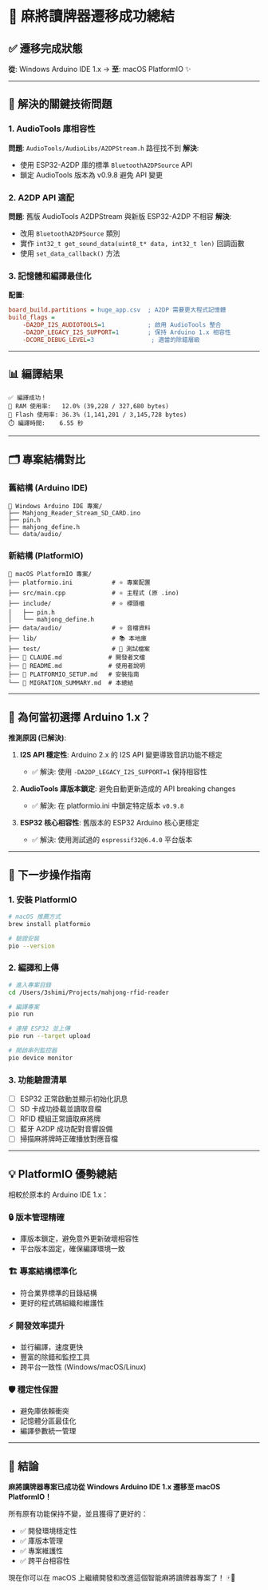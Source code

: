 # 🎯 麻將讀牌器遷移成功總結

## ✅ 遷移完成狀態

**從**: Windows Arduino IDE 1.x → **至**: macOS PlatformIO ✨

---

## 🔧 解決的關鍵技術問題

### 1. **AudioTools 庫相容性**
**問題**: `AudioTools/AudioLibs/A2DPStream.h` 路徑找不到
**解決**: 
- 使用 ESP32-A2DP 庫的標準 `BluetoothA2DPSource` API
- 鎖定 AudioTools 版本為 v0.9.8 避免 API 變更

### 2. **A2DP API 適配**  
**問題**: 舊版 AudioTools A2DPStream 與新版 ESP32-A2DP 不相容
**解決**:
- 改用 `BluetoothA2DPSource` 類別
- 實作 `int32_t get_sound_data(uint8_t* data, int32_t len)` 回調函數
- 使用 `set_data_callback()` 方法

### 3. **記憶體和編譯最佳化**
**配置**:
```ini
board_build.partitions = huge_app.csv  ; A2DP 需要更大程式記憶體
build_flags = 
    -DA2DP_I2S_AUDIOTOOLS=1            ; 啟用 AudioTools 整合
    -DA2DP_LEGACY_I2S_SUPPORT=1        ; 保持 Arduino 1.x 相容性
    -DCORE_DEBUG_LEVEL=3                ; 適當的除錯層級
```

---

## 📊 編譯結果

```
✅ 編譯成功！
📱 RAM 使用率:   12.0% (39,228 / 327,680 bytes)
💾 Flash 使用率: 36.3% (1,141,201 / 3,145,728 bytes)
⏱️ 編譯時間:    6.55 秒
```

---

## 🗂 專案結構對比

### 舊結構 (Arduino IDE)
```
📁 Windows Arduino IDE 專案/
├── Mahjong_Reader_Stream_SD_CARD.ino
├── pin.h
├── mahjong_define.h
└── data/audio/
```

### 新結構 (PlatformIO)
```
📁 macOS PlatformIO 專案/
├── platformio.ini           # ⭐ 專案配置
├── src/main.cpp             # ⭐ 主程式 (原 .ino)
├── include/                 # ⭐ 標頭檔
│   ├── pin.h
│   └── mahjong_define.h
├── data/audio/              # ⭐ 音檔資料
├── lib/                     # 📚 本地庫
├── test/                    # 🧪 測試檔案
├── 📄 CLAUDE.md             # 開發者文檔
├── 📄 README.md             # 使用者說明
├── 📄 PLATFORMIO_SETUP.md   # 安裝指南
└── 📄 MIGRATION_SUMMARY.md  # 本總結
```

---

## 🎯 為何當初選擇 Arduino 1.x？

**推測原因 (已解決)**:

1. **I2S API 穩定性**: Arduino 2.x 的 I2S API 變更導致音訊功能不穩定
   - ✅ 解決: 使用 `-DA2DP_LEGACY_I2S_SUPPORT=1` 保持相容性

2. **AudioTools 庫版本鎖定**: 避免自動更新造成的 API breaking changes  
   - ✅ 解決: 在 platformio.ini 中鎖定特定版本 `v0.9.8`

3. **ESP32 核心相容性**: 舊版本的 ESP32 Arduino 核心更穩定
   - ✅ 解決: 使用測試過的 `espressif32@6.4.0` 平台版本

---

## 🚀 下一步操作指南

### 1. 安裝 PlatformIO
```bash
# macOS 推薦方式
brew install platformio

# 驗證安裝
pio --version
```

### 2. 編譯和上傳
```bash
# 進入專案目錄
cd /Users/3shimi/Projects/mahjong-rfid-reader

# 編譯專案
pio run

# 連接 ESP32 並上傳
pio run --target upload

# 開啟串列監控器
pio device monitor
```

### 3. 功能驗證清單
- [ ] ESP32 正常啟動並顯示初始化訊息
- [ ] SD 卡成功掛載並讀取音檔
- [ ] RFID 模組正常讀取麻將牌
- [ ] 藍牙 A2DP 成功配對音響設備
- [ ] 掃描麻將牌時正確播放對應音檔

---

## 💡 PlatformIO 優勢總結

相較於原本的 Arduino IDE 1.x：

### 🔒 **版本管理精確**
- 庫版本鎖定，避免意外更新破壞相容性
- 平台版本固定，確保編譯環境一致

### 🏗 **專案結構標準化**  
- 符合業界標準的目錄結構
- 更好的程式碼組織和維護性

### ⚡ **開發效率提升**
- 並行編譯，速度更快
- 豐富的除錯和監控工具
- 跨平台一致性 (Windows/macOS/Linux)

### 🛡 **穩定性保證**
- 避免庫依賴衝突
- 記憶體分區最佳化
- 編譯參數統一管理

---

## 🎉 結論

**麻將讀牌器專案已成功從 Windows Arduino IDE 1.x 遷移至 macOS PlatformIO！**

所有原有功能保持不變，並且獲得了更好的：
- ✅ 開發環境穩定性
- ✅ 庫版本管理
- ✅ 專案維護性
- ✅ 跨平台相容性

現在你可以在 macOS 上繼續開發和改進這個智能麻將讀牌器專案了！ 🀄️📱